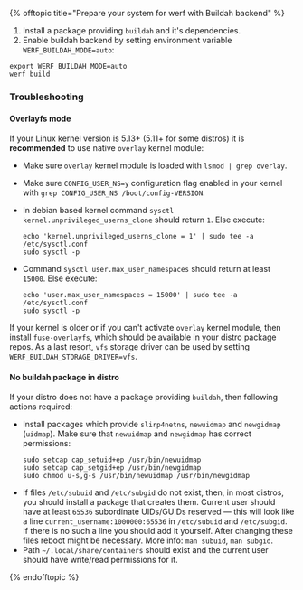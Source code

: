 {% offtopic title="Prepare your system for werf with Buildah backend" %}
1. Install a package providing `buildah` and it's dependencies.
2. Enable buildah backend by setting environment variable `WERF_BUILDAH_MODE=auto`:

```shell
export WERF_BUILDAH_MODE=auto
werf build
```

### Troubleshooting

#### Overlayfs mode

If your Linux kernel version is 5.13+ (5.11+ for some distros) it is **recommended** to use native `overlay` kernel module:
- Make sure `overlay` kernel module is loaded with `lsmod | grep overlay`.
- Make sure `CONFIG_USER_NS=y` configuration flag enabled in your kernel with `grep CONFIG_USER_NS /boot/config-VERSION`.
- In debian based kernel command `sysctl kernel.unprivileged_userns_clone` should return `1`. Else execute:

    ```shell
    echo 'kernel.unprivileged_userns_clone = 1' | sudo tee -a /etc/sysctl.conf
    sudo sysctl -p
    ```

- Command `sysctl user.max_user_namespaces` should return at least `15000`. Else execute:

    ```shell
    echo 'user.max_user_namespaces = 15000' | sudo tee -a /etc/sysctl.conf
    sudo sysctl -p
    ```
If your kernel is older or if you can't activate `overlay` kernel module, then install `fuse-overlayfs`, which should be available in your distro package repos. As a last resort, `vfs` storage driver can be used by setting `WERF_BUILDAH_STORAGE_DRIVER=vfs`.

#### No buildah package in distro

If your distro does not have a package providing `buildah`, then following actions required:
- Install packages which provide `slirp4netns`, `newuidmap` and `newgidmap` (`uidmap`). Make sure that `newuidmap` and `newgidmap` has correct permissions:
   ```shell
   sudo setcap cap_setuid+ep /usr/bin/newuidmap
   sudo setcap cap_setgid+ep /usr/bin/newgidmap
   sudo chmod u-s,g-s /usr/bin/newuidmap /usr/bin/newgidmap
   ```
- If files `/etc/subuid` and `/etc/subgid` do not exist, then, in most distros, you should install a package that creates them. Current user should have at least `65536` subordinate UIDs/GUIDs reserved — this will look like a line `current_username:1000000:65536` in `/etc/subuid` and `/etc/subgid`. If there is no such a line you should add it yourself. After changing these files reboot might be necessary. More info: `man subuid`, `man subgid`.
- Path `~/.local/share/containers` should exist and the current user should have write/read permissions for it.

{% endofftopic %}
